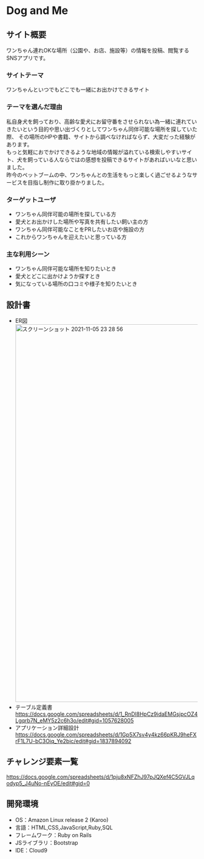# Dog and Me

## サイト概要
ワンちゃん連れOKな場所（公園や、お店、施設等）の情報を投稿、閲覧するSNSアプリです。

### サイトテーマ
ワンちゃんといつでもどこでも一緒にお出かけできるサイト

### テーマを選んだ理由
私自身犬を飼っており、高齢な愛犬にお留守番をさせられない為一緒に連れていきたいという目的や思い出づくりとしてワンちゃん同伴可能な場所を探していた際、
その場所のHPや書籍、サイトから調べなければならず、大変だった経験があります。  
もっと気軽におでかけできるような地域の情報が溢れている検索しやすいサイト、犬を飼っている人ならではの感想を投稿できるサイトがあればいいなと思いました。  
昨今のペットブームの中、ワンちゃんとの生活をもっと楽しく過ごせるようなサービスを目指し制作に取り掛かりました。

### ターゲットユーザ
- ワンちゃん同伴可能の場所を探している方
- 愛犬とお出かけした場所や写真を共有したい飼い主の方
- ワンちゃん同伴可能なことをPRしたいお店や施設の方
- これからワンちゃんを迎えたいと思っている方

### 主な利用シーン
- ワンちゃん同伴可能な場所を知りたいとき
- 愛犬とどこに出かけようか探すとき
- 気になっている場所の口コミや様子を知りたいとき

## 設計書
- ER図  <img width="992" alt="スクリーンショット 2021-11-05 23 28 56" src="https://user-images.githubusercontent.com/88155314/140526798-d755f466-1548-4721-817f-fbe4e4362bbf.png">
- テーブル定義書　https://docs.google.com/spreadsheets/d/1_RnDl8HpCz9idaEMGsjpcOZ4Lgqrb7N_eMY5z2c6h3o/edit#gid=1057628005
- アプリケーション詳細設計　https://docs.google.com/spreadsheets/d/1Gp5X7sv4y4kz66pKRJ9heFXrF1L7U-bC3Oiq_Ye2bic/edit#gid=1837894092

## チャレンジ要素一覧
https://docs.google.com/spreadsheets/d/1pju8xNFZhJ97pJQXef4C5GVJLqodyp5_J4uNo-nEyOE/edit#gid=0


## 開発環境
- OS：Amazon Linux release 2 (Karoo)
- 言語：HTML,CSS,JavaScript,Ruby,SQL
- フレームワーク：Ruby on Rails
- JSライブラリ：Bootstrap
- IDE：Cloud9
